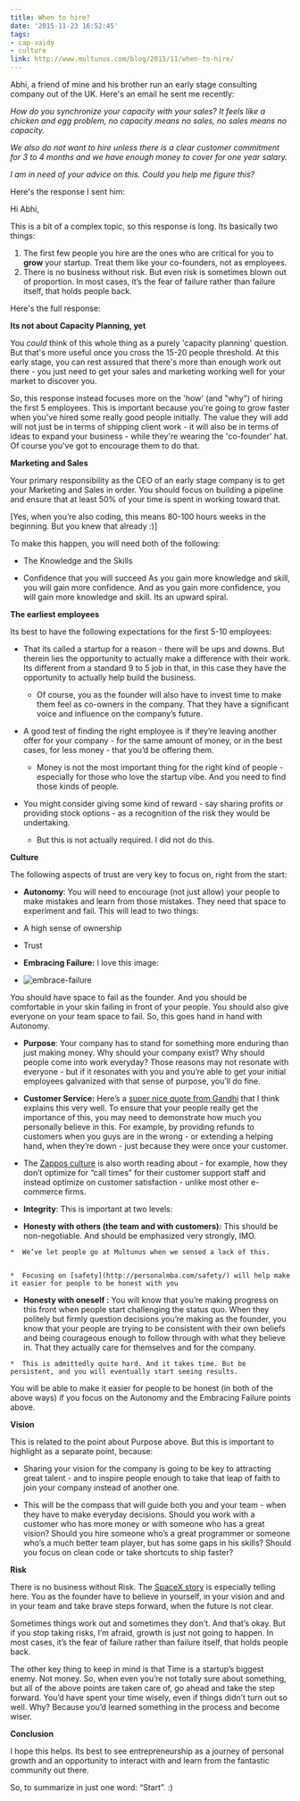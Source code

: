 ```yaml
---
title: When to hire?
date: '2015-11-23 16:52:45'
tags:
- cap-vaidy
- culture
link: http://www.multunus.com/blog/2015/11/when-to-hire/
---
```


Abhi, a friend of mine and his brother run an early stage consulting company out of the UK. Here's an email he sent me recently:

*How do you synchronize your capacity with your sales? It feels like a chicken and egg problem, no capacity means no sales, no sales means no capacity.*

*We also do not want to hire unless there is a clear customer commitment for 3 to 4 months and we have enough money to cover for one year salary.*

*I am in need of your advice on this. Could you help me figure this?*

Here's the response I sent him:


Hi Abhi,

This is a bit of a complex topic, so this response is long.
Its basically two things:

1. The first few people you hire are the ones who are critical for you to
**grow** your startup. Treat them like your co-founders, not as employees.
2. There is no business without risk. But even risk is sometimes blown out of proportion. In most cases, it’s the fear of failure rather than failure itself, that holds people back.

Here's the full response:


**Its not about Capacity Planning, yet**


You *could*  think of this whole thing as a purely 'capacity planning' question. But that's more useful once you cross the 15-20 people threshold. At this early stage, you can rest assured that there's more than enough work out there - you just need to get your sales and marketing working well for your market to discover you.

So, this response instead focuses more on the 'how' (and "why") of hiring the first 5 employees. This is important because you're going to grow faster when you've hired some really good people initially. The value they will add will not just be in terms of shipping client work - it will also be in terms of ideas to expand your business - while they're wearing the 'co-founder' hat. Of course you've got to encourage them to do that.


**Marketing and Sales**


Your primary responsibility as the CEO of an early stage company is to get your Marketing and Sales in order. You should focus on building a pipeline and ensure that at least 50% of your time is spent in working toward that.

[Yes, when you’re also coding, this means 80-100 hours weeks in the beginning. But you knew that already :)]

To make this happen, you will need both of the following:

*  The Knowledge and the Skills


*  Confidence that you will succeed
As you gain more knowledge and skill, you will gain more confidence. And as you gain more confidence, you will gain more knowledge and skill. Its an upward spiral.


**The earliest employees**


Its best to have the following expectations for the first 5-10 employees:

*  That its called a startup for a reason - there will be ups and downs. But therein lies the opportunity to actually make a difference with their work. Its different from a standard 9 to 5 job in that, in this case they have the opportunity to actually help build the business.

   *  Of course, you as the founder will also have to invest time to make them feel as co-owners in the company. That they have a significant voice and influence on the company’s future.


*  A good test of finding the right employee is if they’re leaving another offer for your company - for the same amount of money, or in the best cases, for less money - that you’d be offering them.

   *  Money is not the most important thing for the right kind of people - especially for those who love the startup vibe. And you need to find those kinds of people.


*  You might consider giving some kind of reward - say sharing profits or providing stock options - as a recognition of the risk they would be undertaking.

   *  But this is not actually required. I did not do this.

**Culture**


The following aspects of trust are very key to focus on, right from the start:

*  **Autonomy**: You will need to encourage (not just allow) your people to make mistakes and learn from those mistakes. They need that space to experiment and fail. This will lead to two things:

  *  A high sense of ownership


  *  Trust


*  **Embracing Failure:** I love this image:


*  ![embrace-failure](https://s3.amazonaws.com/next.multunus.com/wp-content/uploads/2015/11/4cd7af25c08a9c243dd175386cf6966f.jpg)

You should have space to fail as the founder. And you should be comfortable in your skin failing in front of your people. You should also give everyone on your team space to fail. So, this goes hand in hand with Autonomy.


*  **Purpose**: Your company has to stand for something more enduring than just making money. Why should your company exist? Why should people come into work everyday? Those reasons may not resonate with everyone - but if it resonates with you and you’re able to get your initial employees galvanized with that sense of purpose, you’ll do fine.


*  **Customer Service:** Here’s a [super nice quote from Gandhi](http://wefirstbranding.com/wp-content/uploads/2012/06/20110508-1044301.jpg) that I think explains this very well. To ensure that your people really get the importance of this, you may need to demonstrate how much you personally believe in this. For example, by providing refunds to customers when you guys are in the wrong - or extending a helping hand, when they’re down - just because they were once your customer.

  *  The [Zappos culture](https://hbr.org07/four-lessons-on-culture-and-cu/) is also worth reading about - for example, how they don’t optimize for “call times” for their customer support staff and instead optimize on customer satisfaction - unlike most other e-commerce firms.


*  **Integrity**: This is important at two levels:

  *  **Honesty with others (the team and with customers):**
 This should be non-negotiable. And should be emphasized very strongly, IMO.

    *  We’ve let people go at Multunus when we sensed a lack of this.


    *  Focusing on [safety](http://personalmba.com/safety/) will help make it easier for people to be honest with you


  *  **Honesty with oneself :**
 You will know that you’re making progress on this front when people start challenging the status quo. When they politely but firmly question decisions you’re making as the founder, you know that your people are trying to be consistent with their own beliefs and being courageous enough to follow through with what they believe in. That they actually care for themselves and for the company.

    *  This is admittedly quite hard. And it takes time. But be persistent, and you will eventually start seeing results.
You will be able to make it easier for people to be honest (in both of the above ways) if you focus on the Autonomy and the Embracing Failure points above.


**Vision**


This is related to the point about Purpose above. But this is important to highlight as a separate point, because:

  *  Sharing your vision for the company is going to be key to attracting great talent - and to inspire people enough to take that leap of faith to join your company instead of another one.


  *  This will be the compass that will guide both you and your team - when they have to make everyday decisions.
Should you work with a customer who has more money or with someone who has a great vision? Should you hire someone who’s a great programmer or someone who’s a much better team player, but has some gaps in his skills? Should you focus on clean code or take shortcuts to ship faster?

**Risk**


There is no business without Risk. The [SpaceX story](https://www.youtube.com/watch?v=bwZyyAxkqQc&feature=youtu.be&t=3m33s) is especially telling here. You as the founder have to believe in yourself, in your vision and and in your team and take brave steps forward, when the future is not clear.

Sometimes things work out and sometimes they don’t. And that’s okay. But if you stop taking risks, I’m afraid, growth is just not going to happen. In most cases, it’s the fear of failure rather than failure itself, that holds people back.

The other key thing to keep in mind is that Time is a startup’s biggest enemy. Not money. So, when even you’re not totally sure about something, but all of the above points are taken care of, go ahead and take the step forward. You’d have spent your time wisely, even if things didn’t turn out so well. Why? Because you’d learned something in the process and become wiser.


**Conclusion**


I hope this helps. Its best to see entrepreneurship as a journey of personal growth and an opportunity to interact with and learn from the fantastic community out there.

So, to summarize in just one word: “Start”. :)
